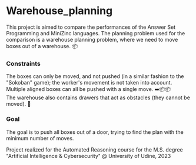 # Warehouse_planning

This project is aimed to compare the performances of the Answer Set Programming and MiniZinc languages.
The planning problem used for the comparison is a warehouse planning problem, where we need to move boxes out of a warehouse. 📦

### Constraints

The boxes can only be moved, and not pushed (in a similar fashion to the "Sokoban" game); the worker's movement is not taken into account.  
Multiple aligned boxes can all be pushed with a single move. ➡️📦📦  
The warehouse also contains drawers that act as obstacles (they cannot be moved). 🚫

### Goal

The goal is to push all boxes out of a door, trying to find the plan with the minimum number of moves.

Project realized for the Automated Reasoning course for the M.S. degree "Artificial Intelligence & Cybersecurity" @ University of Udine, 2023
